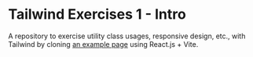 # Tailwind Exercises 1 - Intro

A repository to exercise utility class usages, responsive design, etc., with Tailwind by cloning [an example page](https://gega-project.netlify.app/) using React.js + Vite.